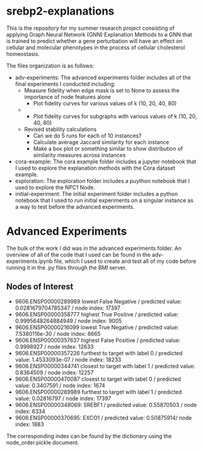 # srebp2-explanations

This is the repository for my summer research project consisting of applying Graph Neural Network (GNN) Explanation Methods to a GNN that is trained to predict whether a gene perturbation will have an effect on cellular and molecular phenotypes in the process of cellular cholesterol homeostasis. 

The files organization is as follows:
- adv-experiments: The advanced experiments folder includes all of the final experiments I conducted including:
    - Measure fidelity when edge mask is set to None to assess the importance of node features alone
        - Plot fidelity curves for various values of k (10, 20, 40, 80)
    - - Plot fidelity curves for subgraphs with various values of k (10, 20, 40, 80)
    - Revised stability calculations
        - Can we do 5  runs for each of 10  instances?
        - Calculate average Jaccard similarity for each instance
        - Make a box plot or something similar to show distribution of similarity measures across instances
- cora-example: The cora example folder includes a jupyter notebook that I used to explore the explanation methods with the Cora dataset example. 
- exploration: The exploration folder includes a puython notebook that I used to explore the NPC1 Node. 
- initial-experiment: The initial experiment folder includes a python notebook that I used to run initial experiments on a singular instance as a way to test before the advanced experiments.

# Advanced Experiments

The bulk of the work I did was in the advanced experiments folder. An overview of all of the code that I used can be found in the adv-experiments.ipynb file, which I used to create and test all of my code before running it in the .py files through the BMI server. 

## Nodes of Interest

- 9606.ENSP00000289989 lowest False Negative / predicted value: 0.0281679704785347 / node index: 17397
- 9606.ENSP00000358777 highest True Positive / predicted value: 0.9995648264884949 / node index: 9005
- 9606.ENSP00000216099 lowest True Negative / predicted value: 7.5380116e-30 / node index: 8665
- 9606.ENSP00000357637 highest False Positive / predicted value: 0.9998927 / node index: 12633
- 9606.ENSP00000357226 furthest to target with label 0 / predicted value: 1.4533093e-07 / node index: 18233
- 9606.ENSP00000344741 closest to target with label 1 / predicted value: 0.8364509 / node index: 12257
- 9606.ENSP00000470087 closest to target with label 0 / predicted value: 0.3407591 / node index: 1674
- 9606.ENSP00000289989 furthest to target with label 1 / predicted value: 0.02816797 / node index: 17397
- 9606.ENSP00000348069: SREBF1  / predicted value: 0.55870503 / node index: 6334
- 9606.ENSP00000370695: EXCO1 / predicted value: 0.50875914/ node index: 1883

The corresponding index can be found by the dictionary using the node_order.pickle document. 